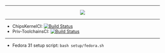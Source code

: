 
-----------------------------------------------------------------------

<p align="center">
 <img src="https://github.com/najahiiii/Noob-Script/blob/noob/logo.png">
</p>

-----------------------------------------------------------------------

* ChipsKernelCI: [![Build Status](https://cloud.drone.io/api/badges/najahiiii/kernel_asus_sdm660/status.svg)](https://cloud.drone.io/najahiiii/kernel_asus_sdm660)
* Priv-ToolchainsCI: [![Build Status](https://cloud.drone.io/api/badges/najahiiii/priv-toolchains/status.svg)](https://cloud.drone.io/najahiiii/priv-toolchains)

---
- Fedora 31 setup script: ```bash setup/fedora.sh```
